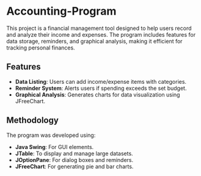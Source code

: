 # Accounting-Program

This project is a financial management tool designed to help users record and analyze their income and expenses. The program includes features for data storage, reminders, and graphical analysis, making it efficient for tracking personal finances.

## Features

- **Data Listing**: Users can add income/expense items with categories.
- **Reminder System**: Alerts users if spending exceeds the set budget.
- **Graphical Analysis**: Generates charts for data visualization using JFreeChart.

## Methodology

The program was developed using:
- **Java Swing**: For GUI elements.
- **JTable**: To display and manage large datasets.
- **JOptionPane**: For dialog boxes and reminders.
- **JFreeChart**: For generating pie and bar charts.


